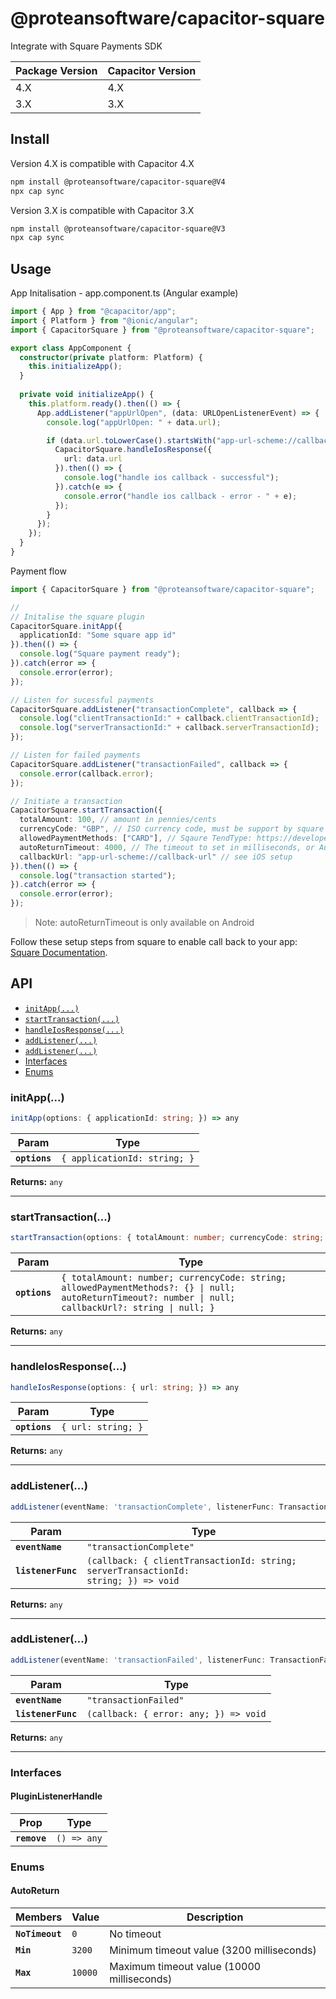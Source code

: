 # @proteansoftware/capacitor-square

Integrate with Square Payments SDK

| Package Version | Capacitor Version |
|-----------------|-------------------|
| 4.X             | 4.X               |
| 3.X             | 3.X               |

## Install

Version 4.X is compatible with Capacitor 4.X
```bash
npm install @proteansoftware/capacitor-square@V4
npx cap sync
```

Version 3.X is compatible with Capacitor 3.X
```bash
npm install @proteansoftware/capacitor-square@V3
npx cap sync
```

## Usage

App Initalisation - app.component.ts (Angular example)

```ts
import { App } from "@capacitor/app";
import { Platform } from "@ionic/angular";
import { CapacitorSquare } from "@proteansoftware/capacitor-square";

export class AppComponent {
  constructor(private platform: Platform) {
    this.initializeApp();
  }
  
  private void initializeApp() {
    this.platform.ready().then(() => {
      App.addListener("appUrlOpen", (data: URLOpenListenerEvent) => {
        console.log("appUrlOpen: " + data.url);

        if (data.url.toLowerCase().startsWith("app-url-scheme://callback-url")) {
          CapacitorSquare.handleIosResponse({
            url: data.url
          }).then(() => {
            console.log("handle ios callback - successful");
          }).catch(e => {
            console.error("handle ios callback - error - " + e);
          });
        }
      });
    });
  }
}
```

Payment flow
```ts
import { CapacitorSquare } from "@proteansoftware/capacitor-square";

//
// Initalise the square plugin
CapacitorSquare.initApp({
  applicationId: "Some square app id"
}).then(() => {
  console.log("Square payment ready");
}).catch(error => {
  console.error(error);
});

// Listen for sucessful payments
CapacitorSquare.addListener("transactionComplete", callback => {
  console.log("clientTransactionId:" + callback.clientTransactionId);
  console.log("serverTransactionId:" + callback.serverTransactionId);
});

// Listen for failed payments
CapacitorSquare.addListener("transactionFailed", callback => {
  console.error(callback.error);
});

// Initiate a transaction
CapacitorSquare.startTransaction({
  totalAmount: 100, // amount in pennies/cents
  currencyCode: "GBP", // ISO currency code, must be support by square
  allowedPaymentMethods: ["CARD"], // Sqaure TendType: https://developer.squareup.com/docs/api/point-of-sale/android/com/squareup/sdk/pos/ChargeRequest.TenderType.html
  autoReturnTimeout: 4000, // The timeout to set in milliseconds, or AutoReturn.NoTimeout. If you specify a timeout, it must be between 3200 milliseconds and 10000 milliseconds.
  callbackUrl: "app-url-scheme://callback-url" // see iOS setup
}).then(() => {
  console.log("transaction started");
}).catch(error => {
  console.error(error);
});

```

> Note: autoReturnTimeout is only available on Android

Follow these setup steps from square to enable call back to your app: [Square Documentation](https://developer.squareup.com/docs/pos-api/build-on-ios#step-4-add-your-url-schemes).


## API

<docgen-index>

* [`initApp(...)`](#initapp)
* [`startTransaction(...)`](#starttransaction)
* [`handleIosResponse(...)`](#handleiosresponse)
* [`addListener(...)`](#addlistener)
* [`addListener(...)`](#addlistener)
* [Interfaces](#interfaces)
* [Enums](#enums)

</docgen-index>

<docgen-api>
<!--Update the source file JSDoc comments and rerun docgen to update the docs below-->

### initApp(...)

```typescript
initApp(options: { applicationId: string; }) => any
```

| Param         | Type                                    |
| ------------- | --------------------------------------- |
| **`options`** | <code>{ applicationId: string; }</code> |

**Returns:** <code>any</code>

--------------------


### startTransaction(...)

```typescript
startTransaction(options: { totalAmount: number; currencyCode: string; allowedPaymentMethods?: string[] | null; autoReturnTimeout?: number | AutoReturn.NoTimeout | null; callbackUrl?: string | null; }) => any
```

| Param         | Type                                                                                                                                                              |
| ------------- | ----------------------------------------------------------------------------------------------------------------------------------------------------------------- |
| **`options`** | <code>{ totalAmount: number; currencyCode: string; allowedPaymentMethods?: {} \| null; autoReturnTimeout?: number \| null; callbackUrl?: string \| null; }</code> |

**Returns:** <code>any</code>

--------------------


### handleIosResponse(...)

```typescript
handleIosResponse(options: { url: string; }) => any
```

| Param         | Type                          |
| ------------- | ----------------------------- |
| **`options`** | <code>{ url: string; }</code> |

**Returns:** <code>any</code>

--------------------


### addListener(...)

```typescript
addListener(eventName: 'transactionComplete', listenerFunc: TransactionCompletedListener) => Promise<PluginListenerHandle> & PluginListenerHandle
```

| Param              | Type                                                                                              |
| ------------------ | ------------------------------------------------------------------------------------------------- |
| **`eventName`**    | <code>"transactionComplete"</code>                                                                |
| **`listenerFunc`** | <code>(callback: { clientTransactionId: string; serverTransactionId: string; }) =&gt; void</code> |

**Returns:** <code>any</code>

--------------------


### addListener(...)

```typescript
addListener(eventName: 'transactionFailed', listenerFunc: TransactionFailedListener) => Promise<PluginListenerHandle> & PluginListenerHandle
```

| Param              | Type                                                |
| ------------------ | --------------------------------------------------- |
| **`eventName`**    | <code>"transactionFailed"</code>                    |
| **`listenerFunc`** | <code>(callback: { error: any; }) =&gt; void</code> |

**Returns:** <code>any</code>

--------------------


### Interfaces


#### PluginListenerHandle

| Prop         | Type                      |
| ------------ | ------------------------- |
| **`remove`** | <code>() =&gt; any</code> |


### Enums


#### AutoReturn

| Members         | Value              | Description                                |
| --------------- | ------------------ | ------------------------------------------ |
| **`NoTimeout`** | <code>0</code>     | No timeout                                 |
| **`Min`**       | <code>3200</code>  | Minimum timeout value (3200 milliseconds)  |
| **`Max`**       | <code>10000</code> | Maximum timeout value (10000 milliseconds) |

</docgen-api>
